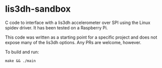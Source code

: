 # lis3dh-sandbox

C code to interface with a lis3dh accelerometer over SPI using the Linux spidev driver. It has been tested on a Raspberry Pi.

This code was written as a starting point for a specific project and does not expose many of the lis3dh options. Any PRs are welcome, however.

To build and run:

```
make && ./main
```
